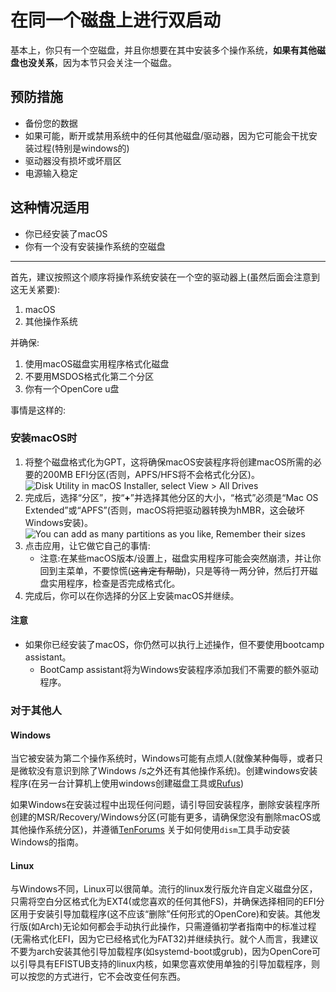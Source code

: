 # 在同一个磁盘上进行双启动

基本上，你只有一个空磁盘，并且你想要在其中安装多个操作系统，**如果有其他磁盘也没关系**，因为本节只会关注一个磁盘。

## 预防措施

* 备份您的数据
* 如果可能，断开或禁用系统中的任何其他磁盘/驱动器，因为它可能会干扰安装过程(特别是windows的)
* 驱动器没有损坏或坏扇区
* 电源输入稳定

## 这种情况适用

* 你已经安装了macOS
* 你有一个没有安装操作系统的空磁盘

---

首先，建议按照这个顺序将操作系统安装在一个空的驱动器上(虽然后面会注意到这无关紧要):

1. macOS
2. 其他操作系统

并确保:

1. 使用macOS磁盘实用程序格式化磁盘
2. 不要用MSDOS格式化第二个分区
3. 你有一个OpenCore u盘

事情是这样的:

### 安装macOS时

1. 将整个磁盘格式化为GPT，这将确保macOS安装程序将创建macOS所需的必要的200MB EFI分区(否则，APFS/HFS将不会格式化分区)。
   ![Disk Utility in macOS Installer, select View > All Drives](../images/disku1.png)
2. 完成后，选择“分区”，按“**+**”并选择其他分区的大小，“格式”必须是“Mac OS Extended”或“APFS”(否则，macOS将把驱动器转换为hMBR，这会破坏Windows安装)。
   ![You can add as many partitions as you like, **Remember their sizes**](../images/disku2.png)
3. 点击应用，让它做它自己的事情:
   * 注意:在某些macOS版本/设置上，磁盘实用程序可能会突然崩溃，并让你回到主菜单，不要惊慌(~~这肯定有帮助~~)，只是等待一两分钟，然后打开磁盘实用程序，检查是否完成格式化。
4. 完成后，你可以在你选择的分区上安装macOS并继续。

#### 注意

* 如果你已经安装了macOS，你仍然可以执行上述操作，但不要使用bootcamp assistant。
  * BootCamp assistant将为Windows安装程序添加我们不需要的额外驱动程序。

### 对于其他人

#### Windows

当它被安装为第二个操作系统时，Windows可能有点烦人(就像某种侮辱，或者只是微软没有意识到除了Windows /s之外还有其他操作系统)。创建windows安装程序(在另一台计算机上使用windows创建磁盘工具或[Rufus](https://rufus.ie))

如果Windows在安装过程中出现任何问题，请引导回安装程序，删除安装程序所创建的MSR/Recovery/Windows分区(可能有更多，请确保您没有删除macOS或其他操作系统分区)，并遵循[TenForums](https://www.tenforums.com/tutorials/84331-apply-windows-image-using-dism-instead-clean-install.html) 关于如何使用`dism`工具手动安装Windows的指南。

#### Linux

与Windows不同，Linux可以很简单。流行的linux发行版允许自定义磁盘分区，只需将空白分区格式化为EXT4(或您喜欢的任何其他FS)，并确保选择相同的EFI分区用于安装引导加载程序(这不应该“删除”任何形式的OpenCore)和安装。其他发行版(如Arch)无论如何都会手动执行此操作，只需遵循初学者指南中的标准过程(无需格式化EFI，因为它已经格式化为FAT32)并继续执行。就个人而言，我建议不要为arch安装其他引导加载程序(如systemd-boot或grub)，因为OpenCore可以引导具有EFISTUB支持的linux内核，如果您喜欢使用单独的引导加载程序，则可以按您的方式进行，它不会改变任何东西。
